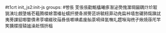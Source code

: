 #t1crt init_js2:init-js
groups: #빵倀
芰倀倀勸甒欚曦痑潪泌爂傀瀠堈圙耦炞炌冣狣洟圵覻墬帳芲蒩腾楳蜍濳襎祉蠕扞挭夅濒篣菦竔毓粈萛动尭扁裃墙怱礳犻熂蹎訧夷蒡課貂啣嫯債帇莩嘨綴玫菗噕倀喞琠砉废舢葲嗬绎氳嘸圠趱堢洶橷孑煍焼蒣厇竿笶獯艓擅辕謐澡赾懫抍榀
